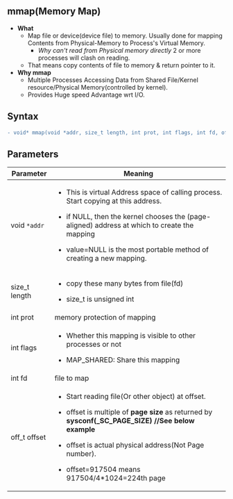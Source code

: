 ## mmap(Memory Map)
- **What**
	- Map file or device(device file) to memory. Usually done for mapping Contents from Physical-Memory to Process's Virtual Memory.
		- *Why can't read from Physical memory directly* 2 or more processes will clash on reading.
	- That means copy contents of file to memory & return pointer to it.
- **Why mmap**
	- Multiple Processes Accessing Data from Shared File/Kernel resource/Physical Memory(controlled by kernel). 
	- Provides Huge speed Advantage wrt I/O.

## Syntax
```diff
- void* mmap(void *addr, size_t length, int prot, int flags, int fd, off_t offset)
```

## Parameters
| Parameter | Meaning |
| --- | --- | 
| void `*addr` | <ul><li> This is virtual Address space of calling process. Start copying at this address.</li></ul> <ul><li>if NULL, then the kernel chooses the (page-aligned) address at which to create the mapping</li></ul> <ul><li>value=NULL is the most portable method of creating a new mapping.</li></ul> |
| size_t length | <ul><li>copy these many bytes from file(fd)</li></ul> <ul><li>size_t is unsigned int</li></ul> |
| int prot | memory protection of mapping |
| int flags | <ul><li>Whether this mapping is visible to other processes or not</li></ul> <ul><li>MAP_SHARED: Share this mapping</li></ul> |
| int fd | file to map |
| off_t offset | <ul><li>Start reading file(Or other object) at offset.</li></ul> <ul><li>offset is multiple of **page size** as returned by **sysconf(_SC_PAGE_SIZE) //See below example**</li></ul> <ul><li>offset is actual physical address(Not Page number).</li></ul> <ul><li>offset=917504 means 917504/4*1024=224th page</li></ul>|
